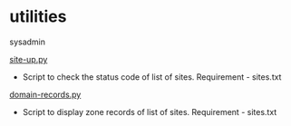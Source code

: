 # utilities
sysadmin

[site-up.py](https://github.com/deepakbenny/utilities/blob/master/site-up.py)

  * Script to check the status code of list of sites. Requirement - sites.txt 

[domain-records.py](https://github.com/deepakbenny/utilities/blob/master/domain-records.py)

  * Script to display zone records of list of sites. Requirement - sites.txt
